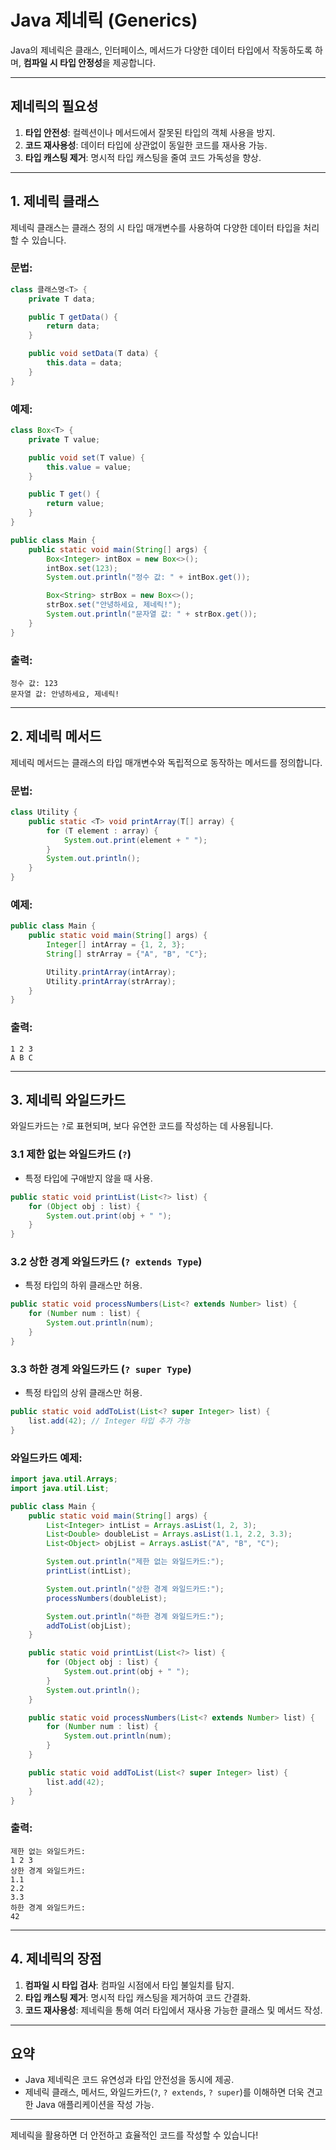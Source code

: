 
# Java 제네릭 (Generics)

Java의 제네릭은 클래스, 인터페이스, 메서드가 다양한 데이터 타입에서 작동하도록 하며, **컴파일 시 타입 안정성**을 제공합니다.

---

## **제네릭의 필요성**
1. **타입 안전성**: 컬렉션이나 메서드에서 잘못된 타입의 객체 사용을 방지.
2. **코드 재사용성**: 데이터 타입에 상관없이 동일한 코드를 재사용 가능.
3. **타입 캐스팅 제거**: 명시적 타입 캐스팅을 줄여 코드 가독성을 향상.

---

## **1. 제네릭 클래스**
제네릭 클래스는 클래스 정의 시 타입 매개변수를 사용하여 다양한 데이터 타입을 처리할 수 있습니다.

### 문법:
```java
class 클래스명<T> {
    private T data;

    public T getData() {
        return data;
    }

    public void setData(T data) {
        this.data = data;
    }
}
```

### 예제:
```java
class Box<T> {
    private T value;

    public void set(T value) {
        this.value = value;
    }

    public T get() {
        return value;
    }
}

public class Main {
    public static void main(String[] args) {
        Box<Integer> intBox = new Box<>();
        intBox.set(123);
        System.out.println("정수 값: " + intBox.get());

        Box<String> strBox = new Box<>();
        strBox.set("안녕하세요, 제네릭!");
        System.out.println("문자열 값: " + strBox.get());
    }
}
```

### 출력:
```
정수 값: 123
문자열 값: 안녕하세요, 제네릭!
```

---

## **2. 제네릭 메서드**
제네릭 메서드는 클래스의 타입 매개변수와 독립적으로 동작하는 메서드를 정의합니다.

### 문법:
```java
class Utility {
    public static <T> void printArray(T[] array) {
        for (T element : array) {
            System.out.print(element + " ");
        }
        System.out.println();
    }
}
```

### 예제:
```java
public class Main {
    public static void main(String[] args) {
        Integer[] intArray = {1, 2, 3};
        String[] strArray = {"A", "B", "C"};

        Utility.printArray(intArray);
        Utility.printArray(strArray);
    }
}
```

### 출력:
```
1 2 3 
A B C
```

---

## **3. 제네릭 와일드카드**
와일드카드는 `?`로 표현되며, 보다 유연한 코드를 작성하는 데 사용됩니다.

### **3.1 제한 없는 와일드카드 (`?`)**
- 특정 타입에 구애받지 않을 때 사용.

```java
public static void printList(List<?> list) {
    for (Object obj : list) {
        System.out.print(obj + " ");
    }
}
```

### **3.2 상한 경계 와일드카드 (`? extends Type`)**
- 특정 타입의 하위 클래스만 허용.

```java
public static void processNumbers(List<? extends Number> list) {
    for (Number num : list) {
        System.out.println(num);
    }
}
```

### **3.3 하한 경계 와일드카드 (`? super Type`)**
- 특정 타입의 상위 클래스만 허용.

```java
public static void addToList(List<? super Integer> list) {
    list.add(42); // Integer 타입 추가 가능
}
```

### 와일드카드 예제:
```java
import java.util.Arrays;
import java.util.List;

public class Main {
    public static void main(String[] args) {
        List<Integer> intList = Arrays.asList(1, 2, 3);
        List<Double> doubleList = Arrays.asList(1.1, 2.2, 3.3);
        List<Object> objList = Arrays.asList("A", "B", "C");

        System.out.println("제한 없는 와일드카드:");
        printList(intList);

        System.out.println("상한 경계 와일드카드:");
        processNumbers(doubleList);

        System.out.println("하한 경계 와일드카드:");
        addToList(objList);
    }

    public static void printList(List<?> list) {
        for (Object obj : list) {
            System.out.print(obj + " ");
        }
        System.out.println();
    }

    public static void processNumbers(List<? extends Number> list) {
        for (Number num : list) {
            System.out.println(num);
        }
    }

    public static void addToList(List<? super Integer> list) {
        list.add(42);
    }
}
```

### 출력:
```
제한 없는 와일드카드:
1 2 3 
상한 경계 와일드카드:
1.1
2.2
3.3
하한 경계 와일드카드:
42
```

---

## **4. 제네릭의 장점**
1. **컴파일 시 타입 검사**: 컴파일 시점에서 타입 불일치를 탐지.
2. **타입 캐스팅 제거**: 명시적 타입 캐스팅을 제거하여 코드 간결화.
3. **코드 재사용성**: 제네릭을 통해 여러 타입에서 재사용 가능한 클래스 및 메서드 작성.

---

## **요약**
- Java 제네릭은 코드 유연성과 타입 안전성을 동시에 제공.
- 제네릭 클래스, 메서드, 와일드카드(`?`, `? extends`, `? super`)를 이해하면 더욱 견고한 Java 애플리케이션을 작성 가능.

---

제네릭을 활용하면 더 안전하고 효율적인 코드를 작성할 수 있습니다!

